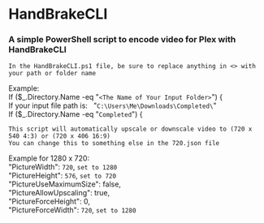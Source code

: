 # HandBrakeCLI
### A simple PowerShell script to encode video for Plex with HandBrakeCLI

`In the HandBrakeCLI.ps1 file, be sure to replace anything in <> with your path or folder name`

Example:  
If ($\_.Directory.Name -eq "`<The Name of Your Input Folder>`") {  
If your input file path is:&nbsp;&nbsp; "`C:\Users\Me\Downloads\Completed\`"  
If ($\_.Directory.Name -eq "`Completed`") {  

`This script will automatically upscale or downscale video to (720 x 540 4:3) or (720 x 406 16:9)`  
`You can change this to something else in the 720.json file`

Example for 1280 x 720:  
"PictureWidth": `720`, `set to 1280`  
"PictureHeight": `576`, `set to 720`  
"PictureUseMaximumSize": false,  
"PictureAllowUpscaling": true,  
"PictureForceHeight": 0,  
"PictureForceWidth": `720`, `set to 1280`
